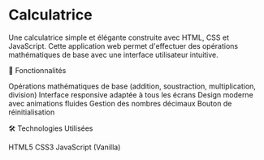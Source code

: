 # Calculatrice


Une calculatrice simple et élégante construite avec HTML, CSS et JavaScript. 
Cette application web permet d'effectuer des opérations mathématiques de base avec une interface utilisateur intuitive.

🚀 Fonctionnalités

Opérations mathématiques de base (addition, soustraction, multiplication, division)
Interface responsive adaptée à tous les écrans
Design moderne avec animations fluides
Gestion des nombres décimaux
Bouton de réinitialisation

🛠️ Technologies Utilisées

HTML5
CSS3
JavaScript (Vanilla)
